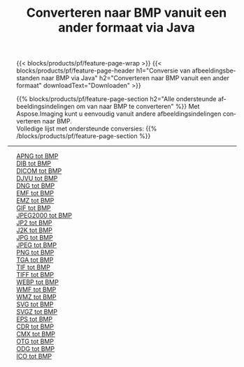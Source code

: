 ﻿---
title: Converteren naar BMP vanuit een ander formaat via Java 
weight: 3920
url: /nl/java/conversion/to/bmp 
lang: nl
langdirlevel: 2
locales: zh-hans,ja,it,ru,de,es,fr,nl,id,lt,pl,pt,vi,tr,ko,zh-hant,ar,hi,th,sv,cs,uk,he
description: Met behulp van Aspose.Imaging kunt u eenvoudig converteren naar BMP vanuit een ander formaat
---

{{< blocks/products/pf/feature-page-wrap >}}
{{< blocks/products/pf/feature-page-header h1="Conversie van afbeeldingsbestanden naar BMP via Java" h2="Converteren naar BMP vanuit een ander formaat" downloadText="Downloaden" >}}


{{% blocks/products/pf/feature-page-section  h2="Alle ondersteunde afbeeldingsindelingen om van naar BMP te converteren" %}}
Met Aspose.Imaging kunt u eenvoudig vanuit andere afbeeldingsindelingen converteren naar BMP.
<br/>
Volledige lijst met ondersteunde conversies:
{{% /blocks/products/pf/feature-page-section %}}
<div class="container-fluid productfamilypage bg-gray">
    <div class="convertypes bg-gray agp-content section">
        <div class="container">
		<hr style="margin-left:-20px;"/>
		<div class="row other-converters">
		    <div class='col-md-2 other-converter remove-lp remove-rp'><a href="/imaging/nl/java/conversion/apng-to-bmp" >APNG tot BMP</a></div>
<div class='col-md-2 other-converter remove-lp remove-rp'><a href="/imaging/nl/java/conversion/dib-to-bmp" >DIB tot BMP</a></div>
<div class='col-md-2 other-converter remove-lp remove-rp'><a href="/imaging/nl/java/conversion/dicom-to-bmp" >DICOM tot BMP</a></div>
<div class='col-md-2 other-converter remove-lp remove-rp'><a href="/imaging/nl/java/conversion/djvu-to-bmp" >DJVU tot BMP</a></div>
<div class='col-md-2 other-converter remove-lp remove-rp'><a href="/imaging/nl/java/conversion/dng-to-bmp" >DNG tot BMP</a></div>
<div class='col-md-2 other-converter remove-lp remove-rp'><a href="/imaging/nl/java/conversion/emf-to-bmp" >EMF tot BMP</a></div>
<div class='col-md-2 other-converter remove-lp remove-rp'><a href="/imaging/nl/java/conversion/emz-to-bmp" >EMZ tot BMP</a></div>
<div class='col-md-2 other-converter remove-lp remove-rp'><a href="/imaging/nl/java/conversion/gif-to-bmp" >GIF tot BMP</a></div>
<div class='col-md-2 other-converter remove-lp remove-rp'><a href="/imaging/nl/java/conversion/jpeg2000-to-bmp" >JPEG2000 tot BMP</a></div>
<div class='col-md-2 other-converter remove-lp remove-rp'><a href="/imaging/nl/java/conversion/jp2-to-bmp" >JP2 tot BMP</a></div>
<div class='col-md-2 other-converter remove-lp remove-rp'><a href="/imaging/nl/java/conversion/j2k-to-bmp" >J2K tot BMP</a></div>
<div class='col-md-2 other-converter remove-lp remove-rp'><a href="/imaging/nl/java/conversion/jpg-to-bmp" >JPG tot BMP</a></div>
<div class='col-md-2 other-converter remove-lp remove-rp'><a href="/imaging/nl/java/conversion/jpeg-to-bmp" >JPEG tot BMP</a></div>
<div class='col-md-2 other-converter remove-lp remove-rp'><a href="/imaging/nl/java/conversion/png-to-bmp" >PNG tot BMP</a></div>
<div class='col-md-2 other-converter remove-lp remove-rp'><a href="/imaging/nl/java/conversion/tga-to-bmp" >TGA tot BMP</a></div>
<div class='col-md-2 other-converter remove-lp remove-rp'><a href="/imaging/nl/java/conversion/tif-to-bmp" >TIF tot BMP</a></div>
<div class='col-md-2 other-converter remove-lp remove-rp'><a href="/imaging/nl/java/conversion/tiff-to-bmp" >TIFF tot BMP</a></div>
<div class='col-md-2 other-converter remove-lp remove-rp'><a href="/imaging/nl/java/conversion/webp-to-bmp" >WEBP tot BMP</a></div>
<div class='col-md-2 other-converter remove-lp remove-rp'><a href="/imaging/nl/java/conversion/wmf-to-bmp" >WMF tot BMP</a></div>
<div class='col-md-2 other-converter remove-lp remove-rp'><a href="/imaging/nl/java/conversion/wmz-to-bmp" >WMZ tot BMP</a></div>
<div class='col-md-2 other-converter remove-lp remove-rp'><a href="/imaging/nl/java/conversion/svg-to-bmp" >SVG tot BMP</a></div>
<div class='col-md-2 other-converter remove-lp remove-rp'><a href="/imaging/nl/java/conversion/svgz-to-bmp" >SVGZ tot BMP</a></div>
<div class='col-md-2 other-converter remove-lp remove-rp'><a href="/imaging/nl/java/conversion/eps-to-bmp" >EPS tot BMP</a></div>
<div class='col-md-2 other-converter remove-lp remove-rp'><a href="/imaging/nl/java/conversion/cdr-to-bmp" >CDR tot BMP</a></div>
<div class='col-md-2 other-converter remove-lp remove-rp'><a href="/imaging/nl/java/conversion/cmx-to-bmp" >CMX tot BMP</a></div>
<div class='col-md-2 other-converter remove-lp remove-rp'><a href="/imaging/nl/java/conversion/otg-to-bmp" >OTG tot BMP</a></div>
<div class='col-md-2 other-converter remove-lp remove-rp'><a href="/imaging/nl/java/conversion/odg-to-bmp" >ODG tot BMP</a></div>
<div class='col-md-2 other-converter remove-lp remove-rp'><a href="/imaging/nl/java/conversion/ico-to-bmp" >ICO tot BMP</a></div>
                </div>
        </div>
    </div>
</div>
<br/>

